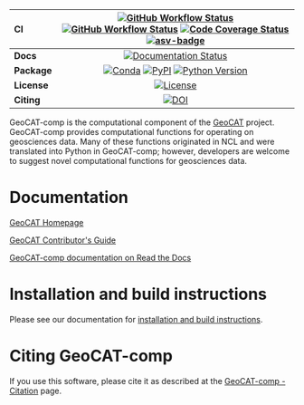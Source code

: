 | CI           | [![GitHub Workflow Status][github-ci-badge]][github-ci-link] [![GitHub Workflow Status][github-upstream-ci-badge]][github-upstream-ci-link] [![Code Coverage Status][codecov-badge]][codecov-link] [![asv-badge]][asv-link] |
| :----------- | :----------------------------------------------------------------------------------------------------------------------------------------------------------------------------------: |
| **Docs**     |                                                                    [![Documentation Status][rtd-badge]][rtd-link]                                                                    |
| **Package**  |                            [![Conda][conda-badge]][conda-link] [![PyPI][pypi-badge]][pypi-link] [![Python Version][python-version-badge]][python-version-badge-link]                 |
| **License**  |                                                                        [![License][license-badge]][repo-link]                                                                        |
| **Citing**  |                                                                              [![DOI][doi-badge]][doi-link]                                                                            |



GeoCAT-comp is the computational component of the
[GeoCAT](https://geocat.ucar.edu/) project. GeoCAT-comp provides computational
functions for operating on geosciences data. Many of these functions originated
in NCL and were translated into Python in GeoCAT-comp; however, developers are
welcome to suggest novel computational functions for geosciences data.


# Documentation

[GeoCAT Homepage](https://geocat.ucar.edu/)

[GeoCAT Contributor's Guide](https://github.com/NCAR/geocat-comp/blob/main/CONTRIBUTING.md)

[GeoCAT-comp documentation on Read the Docs](https://geocat-comp.readthedocs.io)


# Installation and build instructions

Please see our documentation for
[installation and build instructions](https://github.com/NCAR/geocat-comp/blob/main/INSTALLATION.md).


# Citing GeoCAT-comp

If you use this software, please cite it as described at the [GeoCAT-comp - Citation](
https://geocat-comp.readthedocs.io/en/latest/citation.html) page.


[github-ci-badge]: https://img.shields.io/github/actions/workflow/status/NCAR/geocat-comp/ci.yml?branch=main&label=CI&style=for-the-badge
[github-ci-link]: https://github.com/NCAR/geocat-comp/actions/workflows/ci.yml
[github-upstream-ci-badge]: https://img.shields.io/github/actions/workflow/status/NCAR/geocat-comp/upstream-dev-ci.yml?branch=main&label=Upstream%20CI&style=for-the-badge
[github-upstream-ci-link]: https://github.com/NCAR/geocat-comp/actions/workflows/upstream-dev-ci.yml
[codecov-badge]: https://img.shields.io/codecov/c/github/NCAR/geocat-comp.svg?logo=codecov&style=for-the-badge&color=brightgreen
[codecov-link]: https://codecov.io/gh/NCAR/geocat-comp/coverage.yml
[asv-badge]: https://img.shields.io/badge/benchmarked%20by-asv-green.svg?style=for-the-badge
[asv-link]: https://ncar.github.io/geocat-comp-asv/
[rtd-badge]: https://img.shields.io/readthedocs/geocat-comp/latest.svg?style=for-the-badge
[rtd-link]: https://geocat-comp.readthedocs.io/en/latest/?badge=latest
[pypi-badge]: https://img.shields.io/pypi/v/geocat-comp?logo=pypi&style=for-the-badge
[pypi-link]: https://pypi.org/project/geocat-comp
[python-version-badge]: https://img.shields.io/pypi/pyversions/geocat-comp?style=for-the-badge
[python-version-badge-link]: https://img.shields.io/pypi/pyversions/geocat-comp
[conda-badge]: https://img.shields.io/conda/vn/conda-forge/geocat-comp?logo=anaconda&style=for-the-badge
[conda-link]: https://anaconda.org/conda-forge/geocat-comp
[license-badge]: https://img.shields.io/github/license/NCAR/geocat-comp?style=for-the-badge
[comment]: <> ([doi-badge]: https://img.shields.io/badge/DOI-10.5065%2Fa8pp--4358-brightgreen?style=for-the-badge)
[comment]: <> ([doi-link]: https://doi.org/10.5065/a8pp-4358)
[doi-badge]: https://zenodo.org/badge/DOI/10.5281/zenodo.6607205.svg
[doi-link]: https://doi.org/10.5281/zenodo.6607205
[repo-link]: https://github.com/NCAR/geocat-comp

